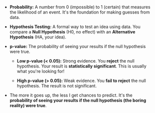 
- **Probability:** A number from 0 (impossible) to 1 (certain) that measures the likelihood of an event. It's the foundation for making guesses from data.
    
- **Hypothesis Testing:** A formal way to test an idea using data. You compare a **Null Hypothesis** (H0​, no effect) with an **Alternative Hypothesis** (HA​, your idea).
    
- **p-value:** The probability of seeing your results if the null hypothesis were true.
    
    - **Low p-value (< 0.05):** Strong evidence. You **reject** the null hypothesis. Your result is **statistically significant**. This is usually what you're looking for!
        
    - **High p-value (> 0.05):** Weak evidence. You **fail to reject** the null hypothesis. The result is not significant.
    
- The more it goes up, the less I get chances to predict. It's the **probability of seeing your results if the null hypothesis (the boring reality) were true**.